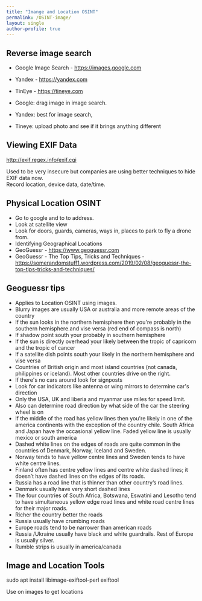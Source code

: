 ```yaml
---
title: "Imange and Location OSINT"
permalink: /OSINT-image/
layout: single
author-profile: true
---
```


## Reverse image search
- Google Image Search - https://images.google.com
- Yandex - https://yandex.com
- TinEye - https://tineye.com

- Google: drag image in image search. 
- Yandex: best for image search, 
- Tineye: upload photo and see if it brings anything different

## Viewing EXIF Data

http://exif.regex.info/exif.cgi

Used to be very insecure but companies are using better techniques to hide EXIF data now.  
Record location, device data, date/time.

## Physical Location OSINT

- Go to google and to to address.
- Look at satellite view
- Look for doors, guards, cameras, ways in, places to park to fly a drone from.
- Identifying Geographical Locations
- GeoGuessr - https://www.geoguessr.com
- GeoGuessr - The Top Tips, Tricks and Techniques - https://somerandomstuff1.wordpress.com/2019/02/08/geoguessr-the-top-tips-tricks-and-techniques/

## Geoguessr tips

- Applies to Location OSINT using images.
- Blurry images are usually USA or australia and more remote areas of the country
- If the sun looks in the northern hemisphere then you're probably in the southern hemisphere.and vise versa  (red end of compass is north)
- If shadow point south your probably in southern hemisphere
- If the sun is directly overhead your likely between the tropic of capricorn and the tropic of cancer
- If a satellite dish points south your likely in the northern hemisphere and vise versa
- Countries of British origin and most island countries (not canada, philippines or iceland). Most other countries drive on the right.
- If there's no cars around look for signposts
- Look for car indicators like antenna or wing mirrors to determine car's direction
- Only the USA, UK and liberia and myanmar use miles for speed limit.
- Also can determine road direction by what side of the car the steering wheel is on
- If the middle of the road has yellow lines then you're likely in one of the america continents with the exception of the country chile. South Africa and Japan have the occasional yellow line. Faded yellow line is usually mexico or south america
- Dashed white lines on the edges of roads are quite common in the countries of Denmark, Norway, Iceland and Sweden. 
- Norway tends to have yellow centre lines and Sweden tends to have white centre lines.
- Finland often has centre yellow lines and centre white dashed lines; it doesn’t have dashed lines on the edges of its roads. 
- Russia has a road line that is thinner than other country’s road lines.
- Denmark usually have very short dashed lines
- The four countries of South Africa, Botswana, Eswatini and Lesotho tend to have simultaneous yellow edge road lines and white road centre lines for their major roads.
- Richer the country better the roads
- Russia usually have crumbing roads
- Europe roads tend to be narrower than american roads
- Russia /Ukraine usually have black and white guardrails. Rest of Europe is usually silver.
- Rumble strips is usually in america/canada


## Image and Location Tools

sudo apt install libimage-exiftool-perl exiftool <img>

Use on images to get locations
